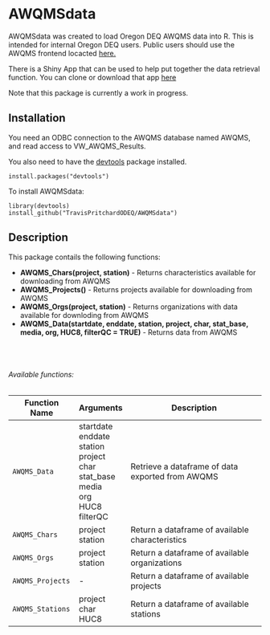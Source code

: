 # AWQMSdata

AWQMSdata was created to load Oregon DEQ AWQMS data into R. This is intended for internal Oregon DEQ users. Public users should use the AWQMS frontend locacted  [here.](https://www.oregon.gov/deq/wq/Pages/WQdata.aspx) 

There is a Shiny App that can be used to help put together the data retrieval function. You can clone or download that app [here](https://github.com/TravisPritchardODEQ/AWQMSdata_ShinyHelp)


Note that this package is currently a work in progress.

## Installation

You need an ODBC connection to the AWQMS database named AWQMS, and read access to VW_AWQMS_Results. 

You also need to have the [devtools](https://github.com/hadley/devtools) package installed. 
```
install.packages("devtools")
```

To install AWQMSdata:
```
library(devtools)
install_github("TravisPritchardODEQ/AWQMSdata")
```



## Description

This package contails the following functions:


  * __AWQMS_Chars(project, station)__ - Returns characteristics available for downloading from AWQMS
  * __AWQMS_Projects()__ - Returns projects available for downloading from AWQMS
  * __AWQMS_Orgs(project, station)__ - Returns organizations with data available for downloding from AWQMS
  * __AWQMS_Data(startdate, enddate, station,
                       project, char, stat_base,
                       media, org, HUC8, filterQC = TRUE)__  - Returns data from AWQMS  
                       
<br/>
<br/>

###### Available functions:                       


| Function Name | Arguments | Description |
| ------------- | --------- | ----------- |
| `AWQMS_Data`  | startdate <br/> enddate <br/> station <br/> project <br/> char <br/> stat_base <br/> media <br/> org <br/> HUC8 <br/> filterQC | Retrieve a dataframe of data exported from AWQMS       |
| `AWQMS_Chars` | project <br/> station | Return a dataframe of available characteristics |
| `AWQMS_Orgs` |  project <br/> station | Return a dataframe of available organizations |
| `AWQMS_Projects` | - | Return a dataframe of available projects |
| `AWQMS_Stations` | project <br/> char <br/> HUC8 |  Return a dataframe of available stations |




